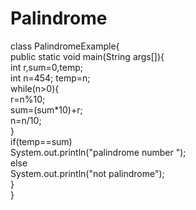 # Palindrome
class PalindromeExample{  
 public static void main(String args[]){  
  int r,sum=0,temp;    
  int n=454;
  temp=n;    
  while(n>0){    
   r=n%10;  
   sum=(sum*10)+r;    
   n=n/10;    
  }    
  if(temp==sum)    
   System.out.println("palindrome number ");    
  else    
   System.out.println("not palindrome");    
}  
}  
